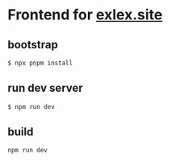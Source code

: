 # Frontend for [exlex.site](http://exlex.site)

## bootstrap
```bash
$ npx pnpm install
```
## run dev server
```bash
$ npm run dev
```
## build
```bash
npm run dev
```